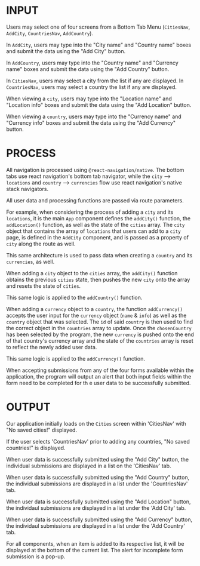 # INPUT
Users may select one of four screens from a Bottom Tab Menu (`CitiesNav`, `AddCity`, `CountriesNav`, `AddCountry`). 

In `AddCity`, users may type into the "City name" and "Country name" boxes and submit the data using the "Add City" button. 

In `AddCountry`, users may type into the "Country name" and "Currency name" boxes and submit the data using the "Add Country" button. 

In `CitiesNav`, users may select a city from the list if any are displayed. 
In `CountriesNav`, users may select a country the list if any are displayed.  

When viewing a `city`, users may type into the "Location name" and "Location info" boxes and submit the data using the "Add Location" button.

When viewing a `country`, users may type into the "Currency name" and "Currency info" boxes and submit the data using the "Add Currency" button. 

# PROCESS
All navigation is processed using `@react-navigation/native`. The bottom tabs use react navigation's bottom tab navigator, while the `city` --> `locations` and `country` --> `currencies` flow use react navigation's native stack navigators. 

All user data and processing functions are passed via route parameters. 

For example, when considering the process of adding a `city` and its `locations`, it is the main `App` component defines the `addCity()` function, the `addLocation()` function, as well as the state of the `cities` array. The `city` object that contains the array of `locations` that users can add to a `city` page, is defined in the `AddCity` component, and is passed as a property of `city` along the route as well. 

This same architecture is used to pass data when creating a `country` and its `currencies`, as well. 

When adding a `city` object to the `cities` array, the `addCity()` function obtains the previous `cities` state, then pushes the new `city` onto the array and resets the state of `cities`.

This same logic is applied to the `addCountry()` function. 

When adding a `currency` object to a `country`, the function `addCurrency()` accepts the user input for the `currency` object (`name` & `info`) as well as the `country` object that was selected. The `id` of said `country` is then used to find the correct object in the `countries` array to update. Once the `chosenCountry` has been selected by the program, the new `currency` is pushed onto the end of that country's currency array and the state of the `countries` array is reset to reflect the newly added user data. 

This same logic is applied to the  `addCurrency()` function. 

When accepting submissions from any of the four forms available within the application, the program will output an alert that both input fields within the form need to be completed for th e user data to be successfully submitted. 

# OUTPUT
Our application initially loads on the `Cities` screen within 'CitiesNav' with "No saved cities!" displayed.

If the user selects 'CountriesNav' prior to adding any countries, "No saved countries!" is displayed.

When user data is successfully submitted using the "Add City" button, the individual submissions are displayed in a list on the 'CitiesNav' tab. 

When user data is successfully submitted using the "Add Country" button, the individual submissions are displayed in a list under the 'CountriesNav' tab. 

When user data is successfully submitted using the "Add Location" button, the individaul submissions are displayed in a list under the 'Add City' tab. 

When user data is successfully submitted using the "Add Currency" button, the individaul submissions are displayed in a list under the 'Add Country' tab. 

For all components, when an item is added to its respective list, it will be displayed at the bottom of the current list. The alert for incomplete form submission is a pop-up. 